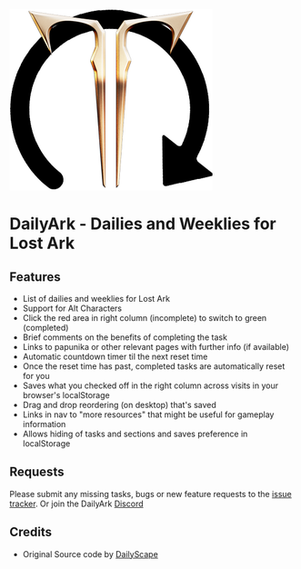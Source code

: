 [![DailyArk](./includes/img/dailyark.png)](https://dailyark.github.io)
# DailyArk - Dailies and Weeklies for Lost Ark

## Features
* List of dailies and weeklies for Lost Ark
* Support for Alt Characters
* Click the red area in right column (incomplete) to switch to green (completed)
* Brief comments on the benefits of completing the task
* Links to papunika or other relevant pages with further info (if available)
* Automatic countdown timer til the next reset time
* Once the reset time has past, completed tasks are automatically reset for you
* Saves what you checked off in the right column across visits in your browser's localStorage
* Drag and drop reordering (on desktop) that's saved
* Links in nav to "more resources" that might be useful for gameplay information
* Allows hiding of tasks and sections and saves preference in localStorage

## Requests

Please submit any missing tasks, bugs or new feature requests to the [issue tracker](https://github.com/dailyark/dailyark.github.io/issues).
Or join the DailyArk [Discord](https://discord.gg/KW7nAzwU6W)

## Credits
* Original Source code by [DailyScape](https://dailyscape.github.io)
